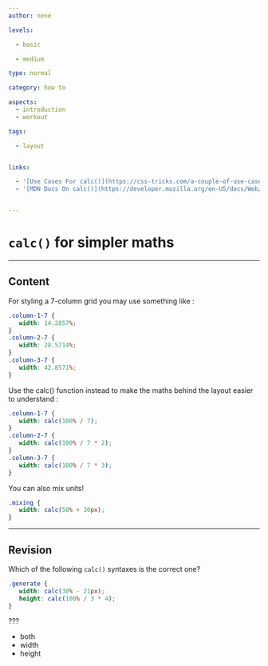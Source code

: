 ```yaml
---
author: nene

levels:

  - basic

  - medium

type: normal

category: how to

aspects:
  - introduction
  - workout

tags:

  - layout


links:

  - '[Use Cases For calc()](https://css-tricks.com/a-couple-of-use-cases-for-calc/){article}'
  - '[MDN Docs On calc()](https://developer.mozilla.org/en-US/docs/Web/CSS/calc){documentation}'


---
```


# `calc()` for simpler maths

---
## Content

For styling a 7-column grid you may use something like :
```css
.column-1-7 {
   width: 14.2857%;
}
.column-2-7 {
   width: 28.5714%;
}
.column-3-7 {
   width: 42.8571%;
}
```

Use the calc() function instead to make the maths behind the layout easier to understand :
```css
.column-1-7 {
   width: calc(100% / 7);
}
.column-2-7 {
   width: calc(100% / 7 * 2);
}
.column-3-7 {
   width: calc(100% / 7 * 3);
}
```

You can also mix units!
```css
.mixing {
   width: calc(50% + 30px);
}

```

---
## Revision

Which of the following `calc()` syntaxes is the correct one?
```css
.generate {
   width: calc(30% - 21px);
   height: calc(100% / 3 * 4);
}
```
???

* both
* width
* height
